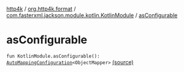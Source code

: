 [http4k](../../index.md) / [org.http4k.format](../index.md) / [com.fasterxml.jackson.module.kotlin.KotlinModule](index.md) / [asConfigurable](./as-configurable.md)

# asConfigurable

`fun KotlinModule.asConfigurable(): `[`AutoMappingConfiguration`](../-auto-mapping-configuration/index.md)`<ObjectMapper>` [(source)](https://github.com/http4k/http4k/blob/master/http4k-format-jackson/src/main/kotlin/org/http4k/format/configurable.kt#L18)